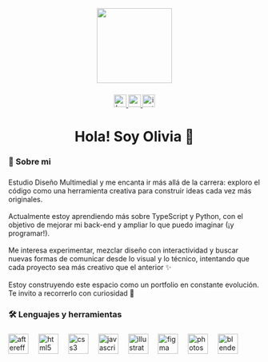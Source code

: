 <div align="center">
  <img height="150" src="[https://giphy.com/stickers/animation-cat-9xarGMi45RQXEIirLB](https://media2.giphy.com/media/v1.Y2lkPTc5MGI3NjExOWpjNDBmMXhwZDV2aHYzZ3VrY3J5Z3VjYXowY214ajkyNmFveTh2ZSZlcD12MV9pbnRlcm5hbF9naWZfYnlfaWQmY3Q9cw/CkzMvcvwEhuIVVX56l/giphy.gif)"  />
</div>

###

<div align="center">
  <a href="https://www.behance.net/oliviaetchega" target="_blank">
    <img src="https://img.shields.io/static/v1?message=Behance&logo=behance&label=&color=1769ff&logoColor=white&labelColor=&style=for-the-badge" height="25" alt="behance logo"  />
  </a>
  <a href="www.youtube.com/@estrella-r9e?si=KuIqUkyfIQzZ1p1H&fbclid=PAZXh0bgNhZW0CMTEAAadj8ChXFvpPNvJs9GsVCxn4sxi_91PBG7S4XSocy-mn6LgCXrOAiU6a_3xXGg_aem_QRv6SxTgQ-clFx38MMKE8A" target="_blank">
    <img src="https://img.shields.io/static/v1?message=Youtube&logo=youtube&label=&color=FF0000&logoColor=white&labelColor=&style=for-the-badge" height="25" alt="youtube logo"  />
  </a>
  <a href="https://www.instagram.com/estreiia_/" target="_blank">
    <img src="https://img.shields.io/static/v1?message=Instagram&logo=instagram&label=&color=E4405F&logoColor=white&labelColor=&style=for-the-badge" height="25" alt="instagram logo"  />
  </a>
</div>

###

<h1 align="center">Hola! Soy Olivia 🌟</h1>

###

<h3 align="left">📌  Sobre mi</h3>

###

<p align="left">Estudio Diseño Multimedial y me encanta ir más allá de la carrera: exploro el código como una herramienta creativa para construir ideas cada vez más originales.<br><br>Actualmente estoy aprendiendo más sobre TypeScript y Python, con el objetivo de mejorar mi back-end y ampliar lo que puedo imaginar (¡y programar!).<br><br>Me interesa experimentar, mezclar diseño con interactividad y buscar nuevas formas de comunicar desde lo visual y lo técnico, intentando que cada proyecto sea más creativo que el anterior ✨<br><br>Estoy construyendo este espacio como un portfolio en constante evolución.<br>Te invito a recorrerlo con curiosidad 🌈</p>

###

<h3 align="left">🛠 Lenguajes y herramientas</h3>

###

<div align="left">
  <img src="https://cdn.jsdelivr.net/gh/devicons/devicon/icons/aftereffects/aftereffects-original.svg" height="40" alt="aftereffects logo"  />
  <img width="12" />
  <img src="https://cdn.jsdelivr.net/gh/devicons/devicon/icons/html5/html5-original.svg" height="40" alt="html5 logo"  />
  <img width="12" />
  <img src="https://cdn.jsdelivr.net/gh/devicons/devicon/icons/css3/css3-original.svg" height="40" alt="css3 logo"  />
  <img width="12" />
  <img src="https://cdn.jsdelivr.net/gh/devicons/devicon/icons/javascript/javascript-original.svg" height="40" alt="javascript logo"  />
  <img width="12" />
  <img src="https://cdn.jsdelivr.net/gh/devicons/devicon/icons/illustrator/illustrator-plain.svg" height="40" alt="illustrator logo"  />
  <img width="12" />
  <img src="https://cdn.jsdelivr.net/gh/devicons/devicon/icons/figma/figma-original.svg" height="40" alt="figma logo"  />
  <img width="12" />
  <img src="https://cdn.jsdelivr.net/gh/devicons/devicon/icons/photoshop/photoshop-plain.svg" height="40" alt="photoshop logo"  />
  <img width="12" />
  <img src="https://cdn.jsdelivr.net/gh/devicons/devicon/icons/blender/blender-original.svg" height="40" alt="blender logo"  />
</div>

###

